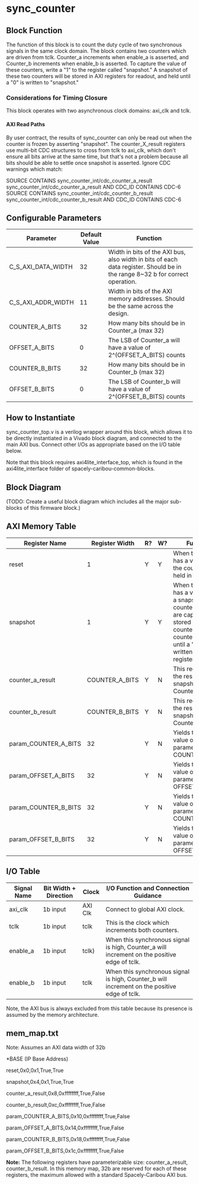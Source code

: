 # sync_counter

## Block Function
The function of this block is to count the duty cycle of two synchronous signals in the same clock domain. The block contains two counters which are driven from tclk. Counter_a increments when enable_a is asserted, and Counter_b increments when enable_b is asserted.
To capture the value of these counters, write a "1" to the register called "snapshot." A snapshot of these two counters will be stored in AXI registers for readout, and held until a "0" is written to "snapshot."

### Considerations for Timing Closure

This block operates with two asynchronous clock domains: axi_clk and tclk.

#### AXI Read Paths

By user contract, the results of sync_counter can only be read out when the counter is frozen by asserting "snapshot". The counter_X_result registers use multi-bit CDC structures to cross from tclk to axi_clk, which don't ensure all bits arrive at the same time, but that's not a problem because all bits should be able to settle once snapshot is asserted. Ignore CDC warnings which match:

SOURCE CONTAINS sync_counter_int/cdc_counter_a_result sync_counter_int/cdc_counter_a_result AND CDC_ID CONTAINS CDC-6
SOURCE CONTAINS sync_counter_int/cdc_counter_b_result sync_counter_int/cdc_counter_b_result AND CDC_ID CONTAINS CDC-6


## Configurable Parameters

| Parameter     | Default Value	          | Function  |
| ------------- | ----------------------- | ------- |
| C_S_AXI_DATA_WIDTH        | 32    | Width in bits of the AXI bus, also width in bits of each data register. Should be in the range 8~32 b for correct operation. |
| C_S_AXI_ADDR_WIDTH        | 11    | Width in bits of the AXI memory addresses. Should be the same across the design. | 
|COUNTER_A_BITS | 32 | How many bits should be in Counter_a (max 32) |
|OFFSET_A_BITS | 0 | The LSB of Counter_a will have a value of 2^(OFFSET_A_BITS) counts |
|COUNTER_B_BITS | 32 | How many bits should be in Counter_b (max 32) |
|OFFSET_B_BITS | 0 | The LSB of Counter_b will have a value of 2^(OFFSET_B_BITS) counts |


## How to Instantiate
sync_counter_top.v is a verilog wrapper around this block, which allows it to be directly instantiated in a Vivado block diagram, and connected to the main AXI bus. Connect other I/Os as appropriate based on the I/O table below.

Note that this block requires axi4lite_interface_top, which is found in the axi4lite_interface folder of spacely-caribou-common-blocks.


## Block Diagram
(TODO: Create a useful block diagram which includes all the major sub-blocks of this firmware block.)

## AXI Memory Table 

| Register Name       | Register Width            | R?   | W?   | Function                             |
| -------------       | -------------------- | ---- | ---- | ------------------------------------ |
|reset | 1 | Y | Y | When this register has a value of "1", the counters are held in reset. |
|snapshot | 1 | Y | Y | When this register has a value of "1" a snapshot of the counter values are captured and stored in counter_a_result / counter_b_result until a "0" is written to the register.|
|counter_a_result | COUNTER_A_BITS | Y | N | This register holds the result of snapshots of Counter_a. |
|counter_b_result | COUNTER_B_BITS | Y | N | This register holds the result of snapshots of Counter_b. |
|param_COUNTER_A_BITS | 32 | Y | N | Yields the actual value of parameter COUNTER_A_BITS |
|param_OFFSET_A_BITS | 32 | Y | N | Yields the actual value of parameter OFFSET_A_BITS |
|param_COUNTER_B_BITS | 32 | Y | N | Yields the actual value of parameter COUNTER_B_BITS |
|param_OFFSET_B_BITS | 32 | Y | N | Yields the actual value of parameter OFFSET_B_BITS |



## I/O Table 

| Signal Name       | Bit Width + Direction          | Clock   | I/O Function and Connection Guidance |
| -------------     | ------------------------------ | ------- | ------------------------------------ |
|axi_clk| 1b input | AXI Clk | Connect to global AXI clock. |
|tclk| 1b input | tclk | This is the clock which increments both counters. |
|enable_a| 1b input | tclk) | When this synchronous signal is high, Counter_a will increment on the positive edge of tclk. |
|enable_b| 1b input | tclk | When this synchronous signal is high, Counter_b will increment on the positive edge of tclk. |



Note, the AXI bus is always excluded from this table because its presence is assumed by the memory architecture.

## mem_map.txt

Note: Assumes an AXI data width of 32b

*BASE (IP Base Address)

reset,0x0,0x1,True,True

snapshot,0x4,0x1,True,True

counter_a_result,0x8,0xffffffff,True,False

counter_b_result,0xc,0xffffffff,True,False

param_COUNTER_A_BITS,0x10,0xffffffff,True,False

param_OFFSET_A_BITS,0x14,0xffffffff,True,False

param_COUNTER_B_BITS,0x18,0xffffffff,True,False

param_OFFSET_B_BITS,0x1c,0xffffffff,True,False

**Note:** The following registers have parameterizable size: counter_a_result, counter_b_result.  In this memory map, 32b are reserved for each of these registers, the maximum allowed with a standard Spacely-Caribou AXI bus.

